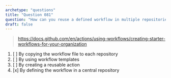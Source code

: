 ```yaml
---
archetype: "questions"
title: "Question 081"
question: "How can you reuse a defined workflow in multiple repositories?"
draft: false
---
```



> https://docs.github.com/en/actions/using-workflows/creating-starter-workflows-for-your-organization
1. [ ] By copying the workflow file to each repository
1. [ ] By using workflow templates
1. [ ] By creating a reusable action
1. [x] By defining the workflow in a central repository
